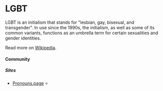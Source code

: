 # LGBT

LGBT is an initialism that stands for "lesbian, gay, bisexual, and transgender". In use since the 1990s, the initialism, as well as some of its common variants, functions as an umbrella term for certain sexualities and gender identities.

Read more on [Wikipedia](https://en.wikipedia.org/wiki/LGBT).

#### Community

##### Sites
- [Pronouns.page](https://pronouns.page) ⭐
